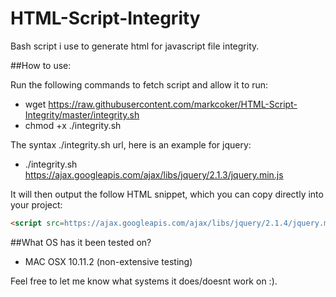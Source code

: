 # HTML-Script-Integrity
Bash script i use to generate html for javascript file integrity.

##How to use:

Run the following commands to fetch script and allow it to run:

- wget https://raw.githubusercontent.com/markcoker/HTML-Script-Integrity/master/integrity.sh
- chmod +x ./integrity.sh

The syntax ./integrity.sh url, here is an example for jquery:

- ./integrity.sh https://ajax.googleapis.com/ajax/libs/jquery/2.1.3/jquery.min.js

It will then output the follow HTML snippet, which you can copy directly into your project:

```html
<script src=https://ajax.googleapis.com/ajax/libs/jquery/2.1.4/jquery.min.js integrity=sha256-"ivk71nXhz9nsyFDoYoGf2sbjrR9ddh+XDkCcfZxjvcM= sha512-7aMbXH03HUs6zO1R+pLyekF1FTF89Deq4JpHw6zIo2vbtaXnDw+/2C03Je30WFDd6MpSwg+aLW4Di46qzu488Q=="></script>'
```
##What OS has it been tested on?

- MAC OSX 10.11.2 (non-extensive testing)

Feel free to let me know what systems it does/doesnt work on :).
